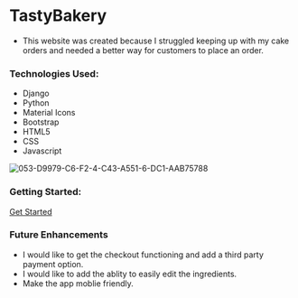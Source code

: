 # TastyBakery

* This website was created because I struggled keeping up with my cake orders and needed a better way for customers to place an order. 

### Technologies Used:

* Django
* Python
* Material Icons
* Bootstrap
* HTML5
* CSS
* Javascript

<img src="https://i.ibb.co/sKd1pDH/053-D9979-C6-F2-4-C43-A551-6-DC1-AAB75788.jpg" alt="053-D9979-C6-F2-4-C43-A551-6-DC1-AAB75788" border="0">

### Getting Started:
[Get Started](https://tasty-bakery.herokuapp.com/)

### Future Enhancements
* I would like to get the checkout functioning and add a third party payment option.
* I would like to add the ablity to easily edit the ingredients.
* Make the app moblie friendly.